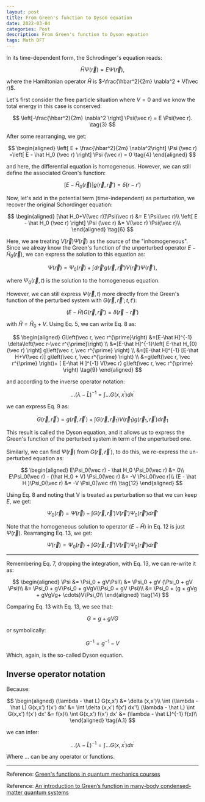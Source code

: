 ```yaml
---
layout: post
title: From Green's function to Dyson equation
date: 2022-03-04
categories: Post
description: From Green's function to Dyson equation
tags: Math DFT
---
```


In its time-dependent form, the Schrodinger's equation reads:

$$
\hat H \Psi(\vec r) = E \Psi(\vec r)
\tag{1},
$$

where the Hamiltonian operator $\hat H$ is $-\frac{\hbar^2}{2m} \nabla^2 + V(\vec r)$.

Let's first consider the free particle situation where $V=0$ and we know the total energy in this case is conserved:

$$
\left[-\frac{\hbar^2}{2m} \nabla^2 \right] \Psi(\vec r) = E \Psi(\vec r). \tag{3}
$$

After some rearranging, we get:

$$
\begin{aligned}
\left[ E + \frac{\hbar^2}{2m} \nabla^2\right] \Psi (\vec r) =\left[ E - \hat H_0 (\vec r) \right] \Psi (\vec r) =  0 \tag{4}
\end{aligned}
$$

and here, the differential equation is homogeneous. However, we can still define the associated Green's function:

$$
\left[ E - \hat H_0 (\vec r) \right] g(\vec r, \vec r' ) =  \delta(r-r') \tag{5}
$$

Now, let's add in the potential term (time-independent) as perturbation, we recover the original Schordinger equation:

$$
\begin{aligned}
[\hat H_0+V(\vec r)]\Psi(\vec r) &= E \Psi(\vec r)\\
\left[ E - \hat H_0 (\vec r) \right] \Psi (\vec r) &= V(\vec r) \Psi(\vec r)\\
\end{aligned} \tag{6}
$$

Here, we are treating $V(\vec r) \Psi(\vec r)$ as the source of the "inhomogeneous".
Since we alreay know the Green's function of the unperturbed operator $E - \hat H_0 (\vec r)$, we can express the solution to this equation as:

$$
\Psi (\vec r) = \Psi_0 (\vec r) + \int d \vec r' g(\vec r, \vec r' ) V(\vec r') \Psi(\vec r'), \tag{7}
$$

where $\Psi_0 (\vec r, t)$ is the solution to the homogeneous equation.

However, we can still express $\Psi (\vec r, t)$ more directly from the Green's function of the perturbed system with $G(\vec r, \vec r'; t,t')$:

$$
(E-\hat H) G(\vec r, \vec r' ) = \delta(\vec r - \vec r')  \tag{8}
$$

with $\hat H = \hat H_0 + V$. Using Eq. 5, we can write Eq. 8 as:

$$
\begin{aligned}
G\left(\vec r, \vec r^{\prime}\right) &=[E-\hat H]^{-1} \delta\left(\vec r-\vec r^{\prime}\right) \\
&=[E-\hat H]^{-1}\left[ E-\hat H_{0}(\vec r) \right] g\left(\vec r, \vec r^{\prime} \right) \\
&=[E-\hat H]^{-1} [E-\hat H+V(\vec r)] g\left(\vec r, \vec r^{\prime} \right) \\
&=g\left(\vec r, \vec r^{\prime} \right)+ [ E-\hat H ]^{-1} V(\vec r) g\left(\vec r, \vec r^{\prime} \right) \tag{9}
\end{aligned}
$$

and according to the inverse operator notation:

$$
\ldots(\lambda-\hat{L})^{-1}=\int \ldots G\left(x, x^{\prime}\right) d x^{\prime} \tag{10}
$$

we can express Eq. 9 as:

$$
G\left(\vec r, \vec r^{\prime} \right)=g\left(\vec r, \vec r^{\prime} \right)+\int  G\left(\vec r, \vec r_{1}\right) V\left(\vec r_{1}\right) g\left(\vec r_{1}, \vec r^{\prime}\right) d \vec r_{1}  \tag{11}
$$

This result is called the Dyson equation, and it allows us to express the Green's function of the perturbed system in term of the unperturbed one.

Similarly, we can find $\Psi(\vec r)$ from $G\left(\vec r, \vec r^{\prime} \right)$, to do this, we re-express the un-perturbed equation as:

$$
\begin{aligned}
E\Psi_0(\vec r) - \hat H_0 \Psi_0(\vec r) &= 0\\
E\Psi_0(\vec r) - (\hat H_0 + V) \Psi_0(\vec r) &= -V \Psi_0(\vec r)\\
(E - \hat H )\Psi_0(\vec r) &= -V \Psi_0(\vec r)\\ \tag{12}
\end{aligned}
$$

Using Eq. 8 and noting that V is treated as perturbation so that we can keep $E$, we get:

$$
\Psi_0(\vec r) =\Psi(\vec r) - \int G(\vec r, \vec r') V(\vec r') \Psi_0(\vec r') d \vec r' \tag{13}
$$

Note that the homogeneous solution to operator $(E - \hat H )$ in Eq. 12 is just $\Psi(\vec r)$.
Rearranging Eq. 13, we get:

$$
\Psi(\vec r) =\Psi_0(\vec r) + \int G(\vec r, \vec r') V(\vec r') \Psi_0(\vec r') d \vec r' \tag{13}
$$

---

Remembering Eq. 7, dropping the integration, with Eq. 13, we can re-write it as:

$$
\begin{aligned}
\Psi &= \Psi_0 + gV\Psi\\
&= \Psi_0 + gV (\Psi_0 + gV \Psi)\\
&= \Psi_0 + gV\Psi_0 + gVgV(\Psi_0 + gV \Psi)\\
&= \Psi_0 + (g + gVg + gVgVg+ \cdots)V\Psi_0\\
\end{aligned} \tag{14}
$$

Comparing Eq. 13 with Eq. 13, we see that:

$$
G = g + gVG
$$

or symbolically:

$$
G^{-1} = g^{-1} -V
$$

Which, again, is the so-called Dyson equation.

## Inverse operator notation

Because:

$$
\begin{aligned}
(\lambda - \hat L) G(x,x') &= \delta (x,x')\\
\int (\lambda - \hat L) G(x,x') f(x') dx' &= \int \delta (x,x') f(x') dx'\\
(\lambda - \hat L) \int  G(x,x') f(x') dx' &= f(x)\\
\int  G(x,x') f(x') dx' &= (\lambda - \hat L)^{-1} f(x)\\
\end{aligned} \tag{A.1}
$$

we can infer:

$$
\ldots(\lambda-\hat{L})^{-1}=\int \ldots G\left(x, x^{\prime}\right) d x^{\prime} \tag{A.2}
$$

Where $\ldots$ can be any operator or functions.

---
Reference: [Green's functions in quantum mechanics courses](https://arxiv.org/abs/2107.14104)

Reference: [An introduction to Green’s function in many-body condensed-matter quantum systems](https://neel.cnrs.fr/wp-content/uploads/2020/12/GF1_Blase_Aussois.pdf)
